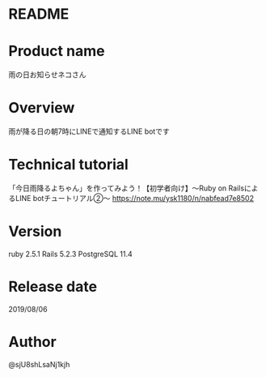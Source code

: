 # README

# Product name

雨の日お知らせネコさん

# Overview

雨が降る日の朝7時にLINEで通知するLINE botです

# Technical tutorial

「今日雨降るよちゃん」を作ってみよう！【初学者向け】〜Ruby on RailsによるLINE botチュートリアル②〜
https://note.mu/ysk1180/n/nabfead7e8502

# Version

ruby 2.5.1
Rails 5.2.3
PostgreSQL 11.4

# Release date

2019/08/06

# Author
@sjU8shLsaNj1kjh

